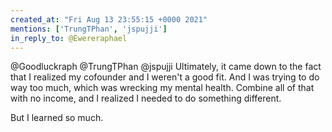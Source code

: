 ```yaml
---
created_at: "Fri Aug 13 23:55:15 +0000 2021"
mentions: ['TrungTPhan', 'jspujji']
in_reply_to: @Ewereraphael
---
```


@Goodluckraph @TrungTPhan @jspujji Ultimately, it came down to the fact that I realized my cofounder and I weren't a good fit. And I was trying to do way too much, which was wrecking my mental health. Combine all of that with no income, and I realized I needed to do something different.

But I learned so much.